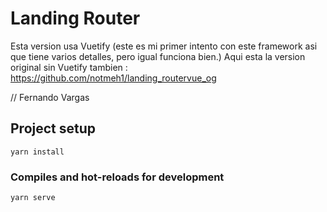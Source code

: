 # Landing Router
Esta version usa Vuetify (este es mi primer intento con este framework asi que tiene varios detalles, pero igual funciona bien.)
Aqui esta la version original sin Vuetify tambien : https://github.com/notmeh1/landing_routervue_og

// Fernando Vargas

## Project setup
```
yarn install
```

### Compiles and hot-reloads for development
```
yarn serve
```
